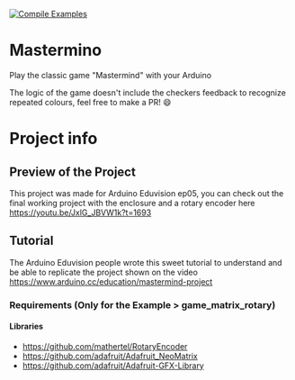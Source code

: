 [![Compile Examples](https://github.com/marqdevx/Mastermino/actions/workflows/Compile.yml/badge.svg)](https://github.com/marqdevx/Mastermino/actions/workflows/Compile.yml)

# Mastermino
Play the classic game "Mastermind" with your Arduino

The logic of the game doesn't include the checkers feedback to recognize repeated colours, feel free to make a PR! :smile:

# Project info

## Preview of the Project
This project was made for Arduino Eduvision ep05, you can check out the final working project with the enclosure and a rotary encoder here
https://youtu.be/JxlG_JBVW1k?t=1693

## Tutorial
The Arduino Eduvision people wrote this sweet tutorial to understand and be able to replicate the project shown on the video
https://www.arduino.cc/education/mastermind-project

### Requirements (Only for the Example > game_matrix_rotary)
#### Libraries 
* https://github.com/mathertel/RotaryEncoder
* https://github.com/adafruit/Adafruit_NeoMatrix
* https://github.com/adafruit/Adafruit-GFX-Library
